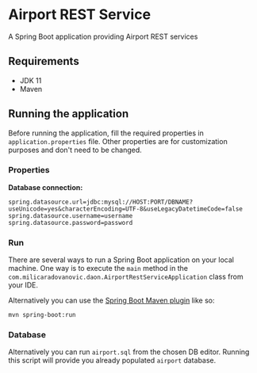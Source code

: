 # Airport REST Service

A Spring Boot application providing Airport REST services 

## Requirements
- JDK 11
- Maven

## Running the application
Before running the application, fill the required properties in `application.properties` file.
Other properties are for customization purposes and don't need to be changed.
### Properties
**Database connection:**
```
spring.datasource.url=jdbc:mysql://HOST:PORT/DBNAME?useUnicode=yes&characterEncoding=UTF-8&useLegacyDatetimeCode=false
spring.datasource.username=username
spring.datasource.password=password
```

### Run
There are several ways to run a Spring Boot application on your local machine.
One way is to execute the `main` method in the `com.milicaradovanovic.daon.AirportRestServiceApplication` class from your IDE.

Alternatively you can use the [Spring Boot Maven plugin](https://docs.spring.io/spring-boot/docs/current/reference/html/build-tool-plugins-maven-plugin.html) like so:

```shell
mvn spring-boot:run
```

### Database
Alternatively you can run `airport.sql` from the chosen DB editor. Running this script will provide you already populated `airport` database.